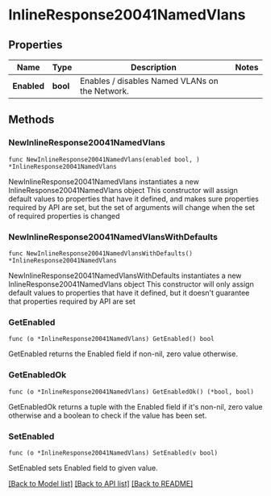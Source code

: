 # InlineResponse20041NamedVlans

## Properties

Name | Type | Description | Notes
------------ | ------------- | ------------- | -------------
**Enabled** | **bool** | Enables / disables Named VLANs on the Network. | 

## Methods

### NewInlineResponse20041NamedVlans

`func NewInlineResponse20041NamedVlans(enabled bool, ) *InlineResponse20041NamedVlans`

NewInlineResponse20041NamedVlans instantiates a new InlineResponse20041NamedVlans object
This constructor will assign default values to properties that have it defined,
and makes sure properties required by API are set, but the set of arguments
will change when the set of required properties is changed

### NewInlineResponse20041NamedVlansWithDefaults

`func NewInlineResponse20041NamedVlansWithDefaults() *InlineResponse20041NamedVlans`

NewInlineResponse20041NamedVlansWithDefaults instantiates a new InlineResponse20041NamedVlans object
This constructor will only assign default values to properties that have it defined,
but it doesn't guarantee that properties required by API are set

### GetEnabled

`func (o *InlineResponse20041NamedVlans) GetEnabled() bool`

GetEnabled returns the Enabled field if non-nil, zero value otherwise.

### GetEnabledOk

`func (o *InlineResponse20041NamedVlans) GetEnabledOk() (*bool, bool)`

GetEnabledOk returns a tuple with the Enabled field if it's non-nil, zero value otherwise
and a boolean to check if the value has been set.

### SetEnabled

`func (o *InlineResponse20041NamedVlans) SetEnabled(v bool)`

SetEnabled sets Enabled field to given value.



[[Back to Model list]](../README.md#documentation-for-models) [[Back to API list]](../README.md#documentation-for-api-endpoints) [[Back to README]](../README.md)


